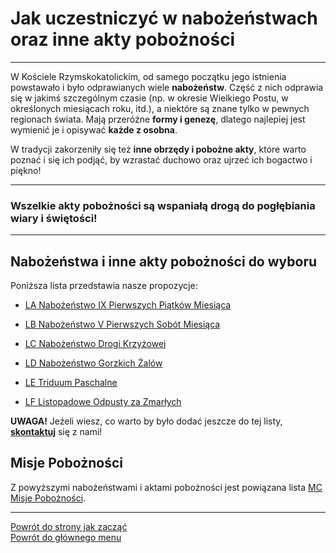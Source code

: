 # Jak uczestniczyć w nabożeństwach oraz inne akty pobożności
---
W Kościele Rzymskokatolickim, od samego początku jego istnienia powstawało i było odprawianych wiele **nabożeństw**. Część z nich odprawia się w jakimś szczególnym czasie (np. w okresie Wielkiego Postu, w określonych miesiącach roku, itd.), a niektóre są znane tylko w pewnych regionach świata. Mają przeróżne **formy i genezę**, dlatego najlepiej jest wymienić je i opisywać **każde z osobna**.

W tradycji zakorzeniły się też **inne obrzędy i pobożne akty**, które warto poznać i się ich podjąć, by wzrastać duchowo oraz ujrzeć ich bogactwo i piękno!

---
### Wszelkie akty pobożności są wspaniałą drogą do pogłębiania wiary i świętości!

---

## Nabożeństwa i inne akty pobożności do wyboru
Poniższa lista przedstawia nasze propozycje:
- [<span class="status status-list"><span class="status status-worship">LA</span> Nabożeństwo IX Pierwszych Piątków Miesiąca</span>](nabozenstwo_ix_pierwszych_piatkow_miesiaca_ex.md)

- [<span class="status status-list"><span class="status status-worship">LB</span> Nabożeństwo V Pierwszych Sobót Miesiąca</span>](nabozenstwo_v_pierwszych_sobot_miesiaca_ex.md)

- [<span class="status status-list"><span class="status status-worship">LC</span> Nabożeństwo Drogi Krzyżowej</span>](nabozenstwo_drogi_krzyzowej_ex.md)

- [<span class="status status-list"><span class="status status-worship">LD</span> Nabożeństwo Gorzkich Żalów</span>](nabozenstwo_gorzkich_zalow_ex.md)

- [<span class="status status-list"><span class="status status-worship">LE</span> Triduum Paschalne</span>](triduum_paschalne_ex.md)

- [<span class="status status-list"><span class="status status-worship">LF</span> Listopadowe Odpusty za Zmarłych</span>](listopadowe_odpusty_za_zmarlych_ex.md)

**UWAGA!** Jeżeli wiesz, co warto by było dodać jeszcze do tej listy, [**skontaktuj**](https://pl.gratiadei.org#kontakt) się z nami!

## Misje Pobożności
Z powyższymi nabożeństwami i aktami pobożności jest powiązana lista [<span class="status status-list"><span class="status status-mission">MC</span> Misje Pobożności</span>](misje_poboznosci_ex.md).

---
[Powrót do strony jak zacząć](jak_zaczac_ex.md#jak-zaczac-nabozenstwa-oraz-inne-akty-poboznosci)  
[Powrót do głównego menu](index.md)
